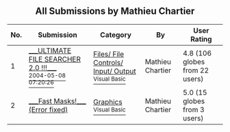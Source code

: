 ﻿<div align="center">

## All Submissions by Mathieu Chartier

</div>

No.  | Submission | Category | By   | User Rating
---- | ---------- | -------- | ---- | -----------
1 | [\_\_\_ULTIMATE FILE SEARCHER 2\.0 \!\!\!\_\_\_<br /><sup>2004-05-08 07:20:26</sup>](https://github.com/Planet-Source-Code/mathieu-chartier-ultimate-file-searcher-2-0__1-53625) | [Files/ File Controls/ Input/ Output<br /><sup>Visual Basic</sup>](../ByCategory/files-file-controls-input-output__1-3.md) | Mathieu Chartier | 4.8 (106 globes from 22 users)
2 | [\_\_\_Fast Masks\!\_\_\_ \(Error fixed\)<br />](https://github.com/Planet-Source-Code/mathieu-chartier-fast-masks-error-fixed__1-50210) | [Graphics<br /><sup>Visual Basic</sup>](../ByCategory/graphics__1-46.md) | Mathieu Chartier | 5.0 (15 globes from 3 users)
